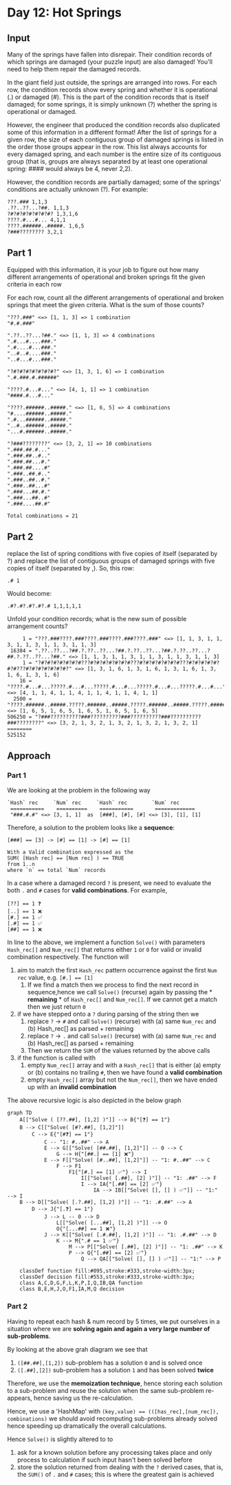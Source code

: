 # Day 12: Hot Springs

## Input
Many of the springs have fallen into disrepair. Their condition records of which springs are damaged (your puzzle input) are also damaged! You'll need to help them repair the damaged records.

In the giant field just outside, the springs are arranged into rows. For each row, the condition records show every spring and whether it is operational (.) or damaged (#). This is the part of the condition records that is itself damaged; for some springs, it is simply unknown (?) whether the spring is operational or damaged.

However, the engineer that produced the condition records also duplicated some of this information in a different format! After the list of springs for a given row, the size of each contiguous group of damaged springs is listed in the order those groups appear in the row. This list always accounts for every damaged spring, and each number is the entire size of its contiguous group (that is, groups are always separated by at least one operational spring: #### would always be 4, never 2,2).

However, the condition records are partially damaged; some of the springs' conditions are actually unknown (?). For example:
```
???.### 1,1,3
.??..??...?##. 1,1,3
?#?#?#?#?#?#?#? 1,3,1,6
????.#...#... 4,1,1
????.######..#####. 1,6,5
?###???????? 3,2,1
```
## Part 1
Equipped with this information, it is your job to figure out how many different arrangements of operational and broken springs fit the given criteria in each row

For each row, count all the different arrangements of operational and broken springs that meet the given criteria. What is the sum of those counts?
```
"???.###" <=> [1, 1, 3] => 1 combination
"#.#.###"

".??..??...?##." <=> [1, 1, 3] => 4 combinations
".#...#....###."
".#....#...###."
"..#..#....###."
"..#...#...###."

"?#?#?#?#?#?#?#?" <=> [1, 3, 1, 6] => 1 combination
".#.###.#.######"

"????.#...#..." <=> [4, 1, 1] => 1 combination
"####.#...#..."

"????.######..#####." <=> [1, 6, 5] => 4 combinations
"#....######..#####."
".#...######..#####."
"..#..######..#####."
"...#.######..#####."

"?###????????" <=> [3, 2, 1] => 10 combinations 
".###.##.#..."
".###.##..#.."
".###.##...#."
".###.##....#"
".###..##.#.."
".###..##..#."
".###..##...#"
".###...##.#."
".###...##..#"
".###....##.#"

Total combinations = 21
```
## Part 2
replace the list of spring conditions with five copies of itself (separated by ?) and replace the list of contiguous groups of damaged springs with five copies of itself (separated by ,).
So, this row:
```
.# 1
```
Would become:

```
.#?.#?.#?.#?.# 1,1,1,1,1
```
Unfold your condition records; what is the new sum of possible arrangement counts?

```
     1 = "???.###????.###????.###????.###????.###" <=> [1, 1, 3, 1, 1, 3, 1, 1, 3, 1, 1, 3, 1, 1, 3]
 16384 = ".??..??...?##.?.??..??...?##.?.??..??...?##.?.??..??...?##.?.??..??...?##." <=> [1, 1, 3, 1, 1, 3, 1, 1, 3, 1, 1, 3, 1, 1, 3]
     1 = "?#?#?#?#?#?#?#???#?#?#?#?#?#?#???#?#?#?#?#?#?#???#?#?#?#?#?#?#???#?#?#?#?#?#?#?" <=> [1, 3, 1, 6, 1, 3, 1, 6, 1, 3, 1, 6, 1, 3, 1, 6, 1, 3, 1, 6]
    16 = "????.#...#...?????.#...#...?????.#...#...?????.#...#...?????.#...#..." <=> [4, 1, 1, 4, 1, 1, 4, 1, 1, 4, 1, 1, 4, 1, 1]
  2500 = "????.######..#####.?????.######..#####.?????.######..#####.?????.######..#####.?????.######..#####." <=> [1, 6, 5, 1, 6, 5, 1, 6, 5, 1, 6, 5, 1, 6, 5]
506250 = "?###??????????###??????????###??????????###??????????###????????" <=> [3, 2, 1, 3, 2, 1, 3, 2, 1, 3, 2, 1, 3, 2, 1]
========
525152
```
## Approach
### Part 1
We are looking at the problem in the following way
```
`Hash` rec     `Num` rec     `Hash` rec        `Num` rec
 ===========    ==========    ===========       =============
 "###.#.#" <=> [3, 1, 1]  as  [###], [#], [#] <=> [3], [1], [1]
```
Therefore, a solution to the problem looks like a **sequence**:
```
[###] == [3] -> [#] == [1] -> [#] == [1]

With a Valid combination expressed as the
SUM( [Hash rec] == [Num rec] ) == TRUE 
from 1..n 
where `n` == total `Num` records
```
In a case where a damaged record `?` is present, we need to evaluate the both  `.` and `#` cases for **valid combinations**. For example,
```text
[??] == 1 ❓
[..] == 1 ❌
[#.] == 1 ✅
[.#] == 1 ✅
[##] == 1 ❌
```
In line to the above, we implement a function `Solve()` with parameters `Hash_rec[]` and `Num_rec[]` that returns either `1` or `0` for valid or invalid combination respectively.
The function will
1. aim to match the first `Hash_rec` pattern occurrence against the first `Num rec` value, e.g. `[#.] == [1]`
   1. If we find a match then we process to find the next record in sequence,hence we call `Solve()` (recurse) again by passing the * **remaining** * of `Hash_rec[]` and `Num_rec[]`. If we cannot get a match then we just return `0` 
2. if we have stepped onto a `?` during parsing of the string then we 
   1. replace `?` -> `#` and call `Solve()` (recurse) with (a) same `Num_rec` and (b) Hash_rec[] as parsed + remaining
   2. replace `?` -> `.` and call `Solve()` (recurse) with (a) same `Num_rec` and (b) Hash_rec[] as parsed + remaining
   3. Then we return the `SUM` of the values returned by the above calls
3. if the function is called with 
   1. empty `Num_rec[]` array and with a `Hash_rec[]` that is either (a) empty or (b) contains no trailing `#`, then we have found a **valid combination**
   2. empty `Hash_rec[]` array but not the `Num_rec[]`, then we have ended up with an **invalid combination** 

The above recursive logic is also depicted in the below graph
```mermaid
graph TD
    A[["Solve ( [??.##], [1,2] )"]] --> B{"[❓] == 1"}
    B --> C[["Solve( [#?.##], [1,2]"]] 
        C --> E{"[#❓] == 1"} 
            C -- "1: #..##" --> A
            E --> G[["Solve( [##.##], [1,2]"]] -- 0 --> C
                G --> H{"[##.] == [1] ❌"}
            E --> F[["Solve( [#..##], [1,2]"]] -- "1: #..##" --> C
                F --> F1 
                    F1{"[#.] == [1] ✅"} --> I
                        I[["Solve( [.##], [2] )"]] -- "1: .##" --> F
                        I --> IA{"[.##] == [2] ✅"}
                            IA --> IB[["Solve( [], [] ) ✅"]] -- "1:" --> I
    B --> D[["Solve( [.?.##], [1,2] )"]] -- "1: .#.##" --> A
        D --> J{"[.❓] == 1"}
            J --> L -- 0 --> D 
                L[["Solve( [...##], [1,2] )"]] --> O
                O{"[...##] == 1 ❌"}
            J --> K[["Solve( [.#.##], [1,2] )"]] -- "1: .#.##" --> D
                K --> M{".# == 1 ✅"}
                    M --> P[["Solve( [.##], [2] )"]] -- "1: .##" --> K
                    P --> Q{"[.##] == [2] ✅"}
                        Q --> QA[["Solve( [], [] ) ✅"]] -- "1:" --> P

    classDef function fill:#095,stroke:#333,stroke-width:3px;
    classDef decision fill:#553,stroke:#333,stroke-width:3px;
    class A,C,D,G,F,L,K,P,I,Q,IB,QA function
    class B,E,H,J,O,F1,IA,M,Q decision
```
### Part 2
Having to repeat each hash & num record by 5 times, we put ourselves in a situation where we are **solving again and again a very large number of sub-problems**. 

By looking at the above grah diagram we see that
1. `([##.##],[1,2])` sub-problem has a solution `0` and is solved once
2. `([.##],[2])` sub-problem has a solution `1` and has been solved **twice**

Therefore, we use the **memoization technique**, hence storing each solution to a sub-problem and reuse the solution when the same sub-problem re-appears, hence saving us the re-calculation.

Hence, we use a 'HashMap' with `(key,value) == (([has_rec],[num_rec]), combinations)` we should avoid recomputing sub-problems already solved hence speeding up dramatically the overall calculations.

Hence `Solve()` is slightly altered to to 
1. ask for a known solution before any processing takes place and only process to calculation if such input hasn't been solved before
2. store the solution returned from dealing with the `?` derived cases, that is, the `SUM()` of `.` and `#` cases; this is where the greatest gain is achieved
